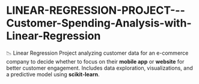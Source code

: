 # LINEAR-REGRESSION-PROJECT---Customer-Spending-Analysis-with-Linear-Regression
📉 Linear Regression Project analyzing customer data for an e-commerce company to decide whether to focus on their **mobile app** or **website** for better customer engagement. Includes data exploration, visualizations, and a predictive model using **scikit-learn**.
